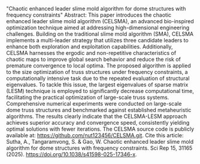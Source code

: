"Chaotic enhanced leader slime mold algorithm for dome structures with frequency constraints"
Abstract: This paper introduces the chaotic enhanced leader slime mold algorithm (CELSMA), an advanced bio-inspired optimization technique aimed at addressing high-dimensional engineering challenges. Building on the traditional slime mold algorithm (SMA), CELSMA implements a multi-leader strategy that utilizes three candidate leaders to enhance both exploration and exploitation capabilities. Additionally, CELSMA harnesses the ergodic and non-repetitive characteristics of chaotic maps to improve global search behavior and reduce the risk of premature convergence to local optima. The proposed algorithm is applied to the size optimization of truss structures under frequency constraints, a computationally intensive task due to the repeated evaluation of structural eigenvalues. To tackle this issue, the largest eigenvalues of sparse matrix (LESM) technique is employed to significantly decrease computational time, facilitating the practical optimization of large-scale truss systems. Comprehensive numerical experiments were conducted on large-scale dome truss structures and benchmarked against established metaheuristic algorithms. The results clearly indicate that the CELSMA-LESM approach achieves superior accuracy and convergence speed, consistently yielding optimal solutions with fewer iterations. The CELSMA source code is publicly available at: https://github.com/nut123456/CELSMA.git.
Cite this article: Sutha, A., Tangaramvong, S. & Gao, W. Chaotic enhanced leader slime mold algorithm for dome structures with frequency constraints. Sci Rep 15, 31165 (2025). https://doi.org/10.1038/s41598-025-17346-x.
